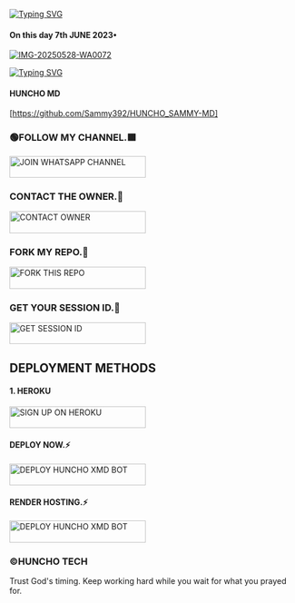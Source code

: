 <a href="https://git.io/typing-svg"><img src="https://readme-typing-svg.demolab.com?font=Pacifico&pause=1000&color=275BFF&width=435&lines=Welcome+To+Huncho+Tech;HUNCHO-XMD+a+powerful+WhatsApp+Bot+;Created+by+Huncho+254769569210" alt="Typing SVG" /></a>

 #### On this day 7th JUNE 2023•
 
 <a href="https://ibb.co/Z6s1Zthr"><img src="https://i.ibb.co/8D34hTjw/IMG-20250528-WA0072.jpg" alt="IMG-20250528-WA0072" border="0"></a>

<a href="https://git.io/typing-svg"><img src="https://readme-typing-svg.demolab.com?font=Dancing+script&pause=1000&color=FF6547&width=435&lines=HUNCHO+MD+IS+100%25+SAFE+ON+HEROKU;Deploy+now+%26+ENJOY" alt="Typing SVG" /></a>


#### HUNCHO MD 
 [https://github.com/Sammy392/HUNCHO_SAMMY-MD]

### 🟢FOLLOW MY CHANNEL.🟩

<a href="https://whatsapp.com/channel/0029Vb61XuIKgsNt6yv9Sc2y">
  <img title="JOIN WHATSAPP CHANNEL" src="https://img.shields.io/badge/JOIN%20WHATSAPP%20CHANNEL-green?color=25D366&style=for-the-badge&logo=whatsapp&logoColor=white" width="240" height="38.45"/>
</a>


### CONTACT THE OWNER.🤩

<a href="https://wa.me/254769569210">
  <img title="CONTACT OWNER" src="https://img.shields.io/badge/CONTACT%20OWNER-green?color=25D366&style=for-the-badge&logo=whatsapp&logoColor=white" width="240" height="38.45"/>
</a>


### FORK MY REPO.💎

<a href="https://github.com/Sammy392/HUNCHO_SAMMY-MD/fork">
  <img title="FORK THIS REPO" src="https://img.shields.io/badge/FORK%20THIS%20REPO-black?color=black&style=for-the-badge&logo=github&logoColor=white" width="240" height="38.45"/>
</a>


### GET YOUR SESSION ID.🤪

<a href="https://hunchosession.onrender.com/pair">
  <img title="GET SESSION ID" src="https://img.shields.io/badge/GET%20SESSION%20ID-pink?color=pink&style=for-the-badge&logo=porsche&logoColor=pink" width="240" height="38.45"/>
</a>


##           DEPLOYMENT METHODS
#### 1. HEROKU 
<a href="https://signup.heroku.com/">
  <img title="SIGN UP ON HEROKU" src="https://img.shields.io/badge/SIGN%20UP%20ON%20HEROKU-430098?color=430098&style=for-the-badge&logo=heroku&logoColor=white" width="240" height="38.45"/>
</a>

#### DEPLOY NOW.⚡ 

<a href="https://dashboard.heroku.com/new?template=https://github.com/Sammy392/HUNCHO_SAMMY-MD">
  <img title="DEPLOY HUNCHO XMD BOT" src="https://img.shields.io/badge/DEPLOY%20HUNCHO%20XMD%20BOT-430098?color=red&style=for-the-badge&logo=heroku&logoColor=white" width="240" height="38.45"/>
</a>

#### RENDER HOSTING.⚡ 

<a href="https://dashboard.render.com/web/">
  <img title="DEPLOY HUNCHO XMD BOT" src="https://img.shields.io/badge/RENDER%20HOST%20FREE%20BOT-430098?color=430098&style=for-the-badge&logo=heroku&logoColor=red" width="240" height="38.45"/>
</a>


### ©HUNCHO TECH 


Trust God's timing. Keep working hard while you wait for what you prayed for.
